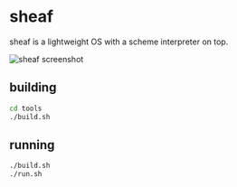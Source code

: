 sheaf
=====

sheaf is a lightweight OS with a scheme interpreter on top.

![sheaf screenshot](http://i.imgur.com/LWSyWMb.png)

building
--------

```bash
cd tools
./build.sh
```

running
-------

```bash
./build.sh
./run.sh
```
